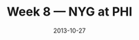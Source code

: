 ---
layout: game
title: Week 8 — NYG at PHI
season: 2013
game_id: 2013_08_NYG_PHI
week: 8
date: 2013-10-27
home_team: PHI
away_team: NYG
final_home: 
final_away: 
pbp_url: /assets/data/pbp/2013/2013_08_NYG_PHI.csv.gz
---